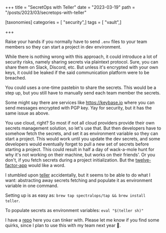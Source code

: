 +++
title = "SecretOps with Teller"
date = "2023-03-19"
path = "/posts/2023/03/secretops-with-teller"

[taxonomies]
categories = [ "security",]
tags = [ "vault",]

+++

Raise your hands if you normally have to send `.env` files to your team members so they can start a project in dev environment.

While there is nothing wrong with this approach, it could introduce a lot of security risks, namely sharing secrets via plaintext protocol. Sure, you can share them on Slack, Discord, etc. But unless it's encrypted with your own keys, it could be leaked if the said communication platform were to be breached.

You could uses a one-time pastebin to share the secrets. This would be a step up, but you still have to manually send each team member the secrets.

Some might say there are services like <https://keybase.io> where you can send messages encrypted with PGP key. Yay for security, but it has the same issue as above.

You use cloud, right? So most if not all cloud providers provide their own secrets management solution, so let's use that. But then developers have to somehow fetch the secrets, and set it as environment variable so they can start a project. This would work until you update the dev secrets, and some developers would eventually forget to pull a new set of secrets before starting a project. This could result in half a day of wack-a-mole hunt for why it's not working on their machine, but works on their friends'. Or you don't, if you fetch secrets during a project initialization. But the [twelve-factor-app](https://12factor.net/) would like a word.

I stumbled upon [teller](https://github.com/tellerops/teller) accidentally, but it seems to be able to do what I want: abstracting away secrets fetching and populate it as environment variable in one command.

Setting up is as easy as: `brew tap spectralops/tap && brew install teller`.

To populate secrets as environment variables: `eval "$(teller sh)"`

I have a [repo](https://github.com/kahnwong/teller-playground) here you can tinker with. Please let me know if you find some quirks, since I plan to use this with my team next year 🎊.
